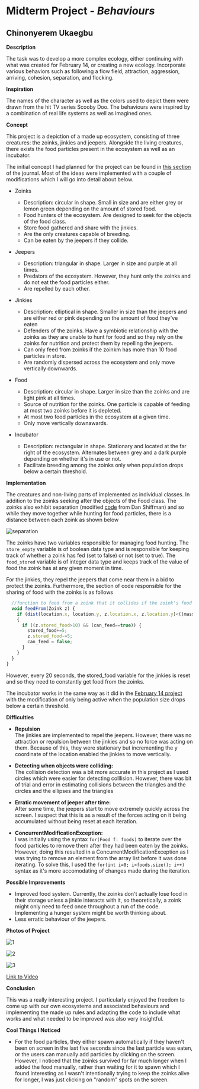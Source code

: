 # Midterm Project - *Behaviours*

## Chinonyerem Ukaegbu


**Description**

The task was to develop a more complex ecology, either continuing with what was created for February 14, or creating a new ecology. Incorporate various behaviors such as following a flow field, attraction, aggression, arriving, cohesion, separation, and flocking.

**Inspiration**

The names of the character as well as the colors used to depict them were drawn from the hit TV series Scooby Doo. The behaviours were inspired by a combination of real life systems as well as imagined ones.

**Concept**

This project is a depiction of a made up ecosystem, consisting of three creatures: the zoinks, jinkies and jeepers. Alongside the living creatures, there exists the food particles present in the ecosystem as well as an incubator.

The initial concept I had planned for the project can be found in [this section](https://github.com/ChinoUkaegbu/RobotaPsyche/blob/main/midterm/journal.md#27th-february-2022) of the journal. Most of the ideas were implemented with a couple of modifications which I will go into detail about below.

+ Zoinks
   - Description: circular in shape. Small in size and are either grey or lemon green depending on the amount of stored food.
   - Food hunters of the ecosystem. Are designed to seek for the objects of the food class.
   - Store food gathered and share with the jinkies.
   - Are the only creatures capable of breeding.
   - Can be eaten by the jeepers if they collide.

+ Jeepers
   - Description: triangular in shape. Larger in size and purple at all times.
   - Predators of the ecosystem. However, they hunt only the zoinks and do not eat the food particles either.
   - Are repelled by each other.

+ Jinkies
   - Description: elliptical in shape. Smaller in size than the jeepers and are either red or pink depending on the amount of food they've eaten
   - Defenders of the zoinks. Have a symbiotic relationship with the zoinks as they are unable to hunt for food and so they rely on the zoinks for nutrition and protect them by repelling the jeepers.
   - Can only feed from zoinks if the zoinkm has more than 10 food particles in store.
   - Are randomly dispersed across the ecosystem and only move vertically downwards.

+ Food
   - Description: circular in shape. Larger in size than the zoinks and are light pink at all times.
   - Source of nutrition for the zoinks. One particle is capable of feeding at most two zoinks before it is depleted.
   - At most two food particles in the ecosystem at a given time.
   - Only move vertically downawards.

+ Incubator
   - Description: rectangular in shape. Stationary and located at the far right of the ecosystem. Alternates between grey and a dark purple depending on whether it's in use or not.
   - Facilitate breeding among the zoinks only when population drops below a certain threshold.


**Implementation**

The creatures and non-living parts of implemented as individual classes. In addition to the zoinks seeking after the objects of the Food class. The zoinks also exhibit separation (modified [code](https://github.com/nature-of-code/noc-examples-processing/tree/master/chp06_agents/NOC_6_07_Separation) from Dan Shiffman) and so while they move together while hunting for food particles, there is a distance between each zoink as shown below

![separation](media/separation.png)

The zoinks have two variables responsible for managing food hunting. The ```store_empty``` variable is of boolean data type and is responsible for keeping track of whether a zoink has fed (set to false) or not (set to true). The ```food_stored``` variable is of integer data type and keeps track of the value of food the zoink has at any given moment in time.

For the jinkies, they repel the jeepers that come near them in a bid to protect the zoinks. Furthermore, the section of code responsible for the sharing of food with the zoinks is as follows

```js
  //function to feed from a zoink that it collides if the zoink's food level hasn't dropped below 10 and if the jinkie is able to feed
  void feedFrom(Zoink z) {
    if (dist(location.x, location.y, z.location.x, z.location.y)<((mass*8)+z.r))
    {
      if ((z.stored_food>10) && (can_feed==true)) {
        stored_food+=5;
        z.stored_food-=5;
        can_feed = false;
      }
    }
  }
}
```

However, every 20 seconds, the stored_food variable for the jinkies is reset and so they need to constantly get food from the zoinks.

The incubator works in the same way as it did in the [February 14 project](https://github.com/ChinoUkaegbu/RobotaPsyche/tree/main/February14) with the modification of only being active when the population size drops below a certain threshold.

**Difficulties**

+ **Repulsion**\
The jinkies are implemented to repel the jeepers. However, there was no attraction or repulsion between the jinkies and so no force was acting on them. Because of this, they were stationary but incrementing the y coordinate of the location enabled the jinkies to move vertically.

+ **Detecting when objects were colliding:**\
The collision detection was a bit more accurate in this project as I used circles which were easier for detecting colllision. However, there was bit of trial and error in estimating collisions between the triangles and the circles and the ellipses and the triangles

+ **Erratic movement of jeeper after time:**\
After some time, the jeepers start to move extremely quickly across the screen. I suspect that this is as a result of the forces acting on it being accumulated without being reset at each iteration.

+ **ConcurrentModificationException:**\
I was initially using the syntax ```for(Food f: foods)``` to iterate over the food particles to remove them after they had been eaten by the zoinks. However, doing this resulted in a ConcurrentModificationException as I was trying to remove an element from the array list before it was done iterating. To solve this, I used the ```for(int i=0; i<foods.size(); i++)``` syntax as it's more accomodating of changes made during the iteration.

**Possible Improvements**

+ Improved food system. Currently, the zoinks don't actually lose food in their storage unless a jinkie interacts with it, so theoretically, a zoink might only need to feed once throughout a run of the code. Implementing a hunger system might be worth thinking about.
+ Less erratic behaviour of the jeepers.

**Photos of Project**

![1](media/demo_1.png)

![2](media/demo_2.png)

![3](media/demo_3.png)

[Link to Video](https://youtu.be/RNOHgDbdMpM)

**Conclusion**

This was a really interesting project. I particularly enjoyed the freedom to come up with our own ecosystems and associated behaviours and implementing the made up rules and adapting the code to include what works and what needed to be improved was also very insightful.

**Cool Things I Noticed**

+ For the food particles, they either spawn automatically if they haven't been on screen in the last five seconds since the last particle was eaten, or the users can manually add particles by clicking on the screen. However, I noticed that the zoinks survived for far much longer when I added the food manually, rather than waiting for it to spawn which I found interesting as I wasn't intentionally trying to keep the zoinks alive for longer, I was just clicking on "random" spots on the screen.
